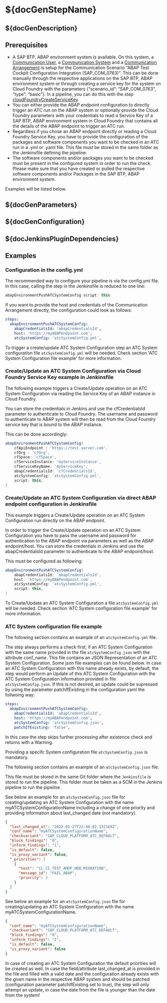 # ${docGenStepName}

## ${docGenDescription}

## Prerequisites

* A SAP BTP, ABAP environment system is available. On this system, a [Communication User](https://help.sap.com/viewer/65de2977205c403bbc107264b8eccf4b/Cloud/en-US/0377adea0401467f939827242c1f4014.html), a [Communication System](https://help.sap.com/viewer/65de2977205c403bbc107264b8eccf4b/Cloud/en-US/1bfe32ae08074b7186e375ab425fb114.html) and a [Communication Arrangement](https://help.sap.com/viewer/65de2977205c403bbc107264b8eccf4b/Cloud/en-US/a0771f6765f54e1c8193ad8582a32edb.html) is setup for the Communication Scenario “ABAP Test Cockpit Configuration Integration (SAP_COM_0763)“. This can be done manually through the respective applications on the SAP BTP, ABAP environment system or through creating a service key for the system on Cloud Foundry with the parameters {“scenario_id”: “SAP_COM_0763", “type”: “basic”}. In a pipeline, you can do this with the step [cloudFoundryCreateServiceKey](https://sap.github.io/jenkins-library/steps/cloudFoundryCreateServiceKey/).
* You can either provide the ABAP endpoint configuration to directly trigger an ATC run on the ABAP system or optionally provide the Cloud Foundry parameters with your credentials to read a Service Key of a SAP BTP, ABAP environment system in Cloud Foundry that contains all the details of the ABAP endpoint to trigger an ATC run.
* Regardless if you chose an ABAP endpoint directly or reading a Cloud Foundry Service Key, you have to provide the configuration of the packages and software components you want to be checked in an ATC run in a .yml or .yaml file. This file must be stored in the same folder as the Jenkinsfile defining the pipeline.
* The software components and/or packages you want to be checked must be present in the configured system in order to run the check. Please make sure that you have created or pulled the respective software components and/or Packages in the SAP BTP, ABAP environment system.

Examples will be listed below.

## ${docGenParameters}

## ${docGenConfiguration}

## ${docJenkinsPluginDependencies}

## Examples

### Configuration in the config.yml

The recommended way to configure your pipeline is via the config.yml file. In this case, calling the step in the Jenkinsfile is reduced to one line:

```groovy
abapEnvironmentPushATCSystemConfig script: this
```

If you want to provide the host and credentials of the Communication Arrangement directly, the configuration could look as follows:

```yaml
steps:
  abapEnvironmentPushATCSystemConfig:
    abapCredentialsId: 'abapCredentialsId',
    host: 'https://myABAPendpoint.com',
    atcSystemConfig: 'atcSystemConfig.yml',
```

To trigger a create/update ATC System Configuration step an ATC System configuration file `atcSystemConfig.yml` will be needed. Check section 'ATC System Configuration file example' for more information.

### Create/Update an ATC System Configuration via Cloud Foundry Service Key example in Jenkinsfile

The following example triggers a Create/Update operation on an ATC System Configuration via reading the Service Key of an ABAP instance in Cloud Foundry.

You can store the credentials in Jenkins and use the cfCredentialsId parameter to authenticate to Cloud Foundry.
The username and password to authenticate to ABAP system will then be read from the Cloud Foundry service key that is bound to the ABAP instance.

This can be done accordingly:

```groovy
abapEnvironmentPushATCSystemConfig(
    cfApiEndpoint : 'https://test.server.com',
    cfOrg : 'cfOrg',
    cfSpace: 'cfSpace',
    cfServiceInstance: 'myServiceInstance',
    cfServiceKeyName: 'myServiceKey',
    abapCredentialsId: 'cfCredentialsId',
    atcSystemConfig: 'atcSystemConfig.yml',
    script: this,
)
```

### Create/Update an ATC System Configuration via direct ABAP endpoint configuration in Jenkinsfile

This example triggers a Create/Update operation on an ATC System Configuration run directly on the ABAP endpoint.

In order to trigger the Create/Update operation on an ATC System Configuration you have to pass the username and password for authentication to the ABAP endpoint via parameters as well as the ABAP endpoint/host. You can store the credentials in Jenkins and use the abapCredentialsId parameter to authenticate to the ABAP endpoint/host.

This must be configured as following:

```groovy
abapEnvironmentPushATCSystemConfig(
    abapCredentialsId: 'abapCredentialsId',
    host: 'https://myABAPendpoint.com',
    atcSystemConfig: 'atcSystemConfig.yml',
    script: this,
)
```

To Create/Update an ATC System Configuration a file `atcSystemConfig.yml` will be needed. Check section 'ATC System configuration file example' for more information.

### ATC System configuration file example

The following section contains an example of an `atcSystemConfig.yml` file.

The step always performs a check first, if an ATC System Configuration with the same name provided in the file `atcSystemConfig.json` with the attribute conf_name.
This file contains an JSON Representation of an ATC System Configuration. Some json file examples can be found below.
In case an ATC System Configuration with this name already exists, by default, the step would perform an Update of this ATC System Configuration with the ATC System Configuration information provided in file `atcSystemConfig.json`.
If this is not desired, an update could be supressed by using the parameter patchIfExisting in the configuration yaml the follwoing way:

```yaml
steps:
  abapEnvironmentPushATCSystemConfig:
    abapCredentialsId: 'abapCredentialsId',
    host: 'https://myABAPendpoint.com',
    atcSystemConfig: 'atcSystemConfig.json',
    patchIfExisting: 'false',
```

In this case the step skips further processing after existence check and returns with a Warning.

Providing a specifc System configuration file `atcSystemConfig.json` is mandatory.

The following section contains an example of an `atcSystemConfig.json` file.

This file must be stored in the same Git folder where the `Jenkinsfile` is stored to run the pipeline. This folder must be taken as a SCM in the Jenkins pipeline to run the pipeline.

See below an example for an `atcSystemConfig.json` file for creating/updating an ATC System Configuration with the name myATCSystemConfigurationName including a change of one priority and providing information about last_changed date (not mandatory).

```json
{
  "last_changed_at": "2022-01-27T22:46:02.132169Z",
  "conf_name": "myATCSystemConfigurationName",
  "checkvariant": "SAP_CLOUD_PLATFORM_ATC_DEFAULT",
  "block_findings": "0",
  "inform_findings": "1",
  "is_default": false,
  "is_proxy_variant": false,
  "_priorities": [
    {
      "test": "CL_CI_TEST_AMDP_HDB_MIGRATION",
      "message_id": "FAIL_ABAP",
      "priority": 2
    }
  ]
}
```

See below an example for an `atcSystemConfig.json` file for creating/updating an ATC System Configuration with the name myATCSystemConfigurationName.

```json
{
  "conf_name": "myATCSystemConfigurationName",
  "checkvariant": "SAP_CLOUD_PLATFORM_ATC_DEFAULT",
  "block_findings": "0",
  "inform_findings": "1",
  "is_default": false,
  "is_proxy_variant": false
}
```

In case of creating an ATC System Configuration the default priorities will be created as well. In case the field/attribute last_changed_at is provided in the file and filled with a valid date and the configuration already exists with the given name in the respective ABAP system and should be patched (configuration parameter patchIfExisting set to true), the step will only attempt an update, in case the date from the file is younger than the date from the system!
